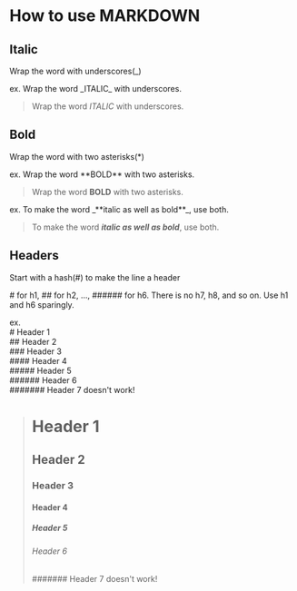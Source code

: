 # How to use MARKDOWN

## Italic

Wrap the word with underscores(\_)

ex. Wrap the word \_ITALIC\_ with underscores.

> Wrap the word _ITALIC_ with underscores.

## Bold

Wrap the word with two asterisks(\*)

ex. Wrap the word \*\*BOLD\*\* with two asterisks.

> Wrap the word **BOLD** with two asterisks.

ex. To make the word \_\*\*italic as well as bold\*\*\_, use both.

> To make the word _**italic as well as bold**_, use both.

## Headers

Start with a hash(\#) to make the line a header

\# for h1, \#\# for h2, ..., \#\#\#\#\#\# for h6.
There is no h7, h8, and so on. Use h1 and h6 sparingly.

ex.  
\# Header 1  
\#\# Header 2  
\#\#\# Header 3  
\#\#\#\# Header 4  
\#\#\#\#\# Header 5  
\#\#\#\#\#\# Header 6  
\#\#\#\#\#\#\# Header 7 doesn't work!

> # Header 1
>
> ## Header 2
>
> ### Header 3
>
> #### Header 4
>
> ##### Header 5
>
> ###### Header 6
>
> ####### Header 7 doesn't work!
